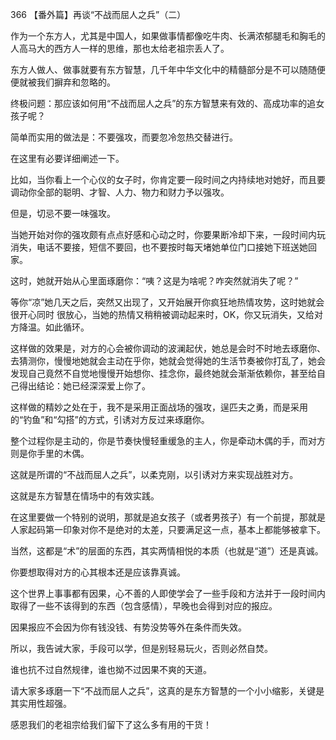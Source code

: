 366 【番外篇】再谈“不战而屈人之兵”（二）



作为一个东方人，尤其是中国人，如果做事情都像吃牛肉、长满浓郁腿毛和胸毛的人高马大的西方人一样的思维，那也太给老祖宗丢人了。

东方人做人、做事就要有东方智慧，几千年中华文化中的精髓部分是不可以随随便便就被我们摒弃和忽略的。

终极问题：那应该如何用“不战而屈人之兵”的东方智慧来有效的、高成功率的追女孩子呢？

简单而实用的做法是：不要强攻，而要忽冷忽热交替进行。

在这里有必要详细阐述一下。



比如，当你看上一个心仪的女子时，你肯定要一段时间之内持续地对她好，而且要调动你全部的聪明、才智、人力、物力和财力予以强攻。

但是，切忌不要一味强攻。

当她开始对你的强攻颇有点点好感和心动之时，你要果断冷却下来，一段时间内玩消失，电话不要接，短信不要回，也不要按时每天堵她单位门口接她下班送她回家。

这时，她就开始从心里面琢磨你：“咦？这是为啥呢？咋突然就消失了呢？”

等你“凉”她几天之后，突然又出现了，又开始展开你疯狂地热情攻势，这时她就会很开心同时
很放心，当她的热情又稍稍被调动起来时，OK，你又玩消失，又给对方降温。如此循环。

这样做的效果是，对方的心会被你调动的波澜起伏，她总是会时不时地去琢磨你、去猜测你，慢慢地她就会主动在乎你，她就会觉得她的生活节奏被你打乱了，她会发现自己竟然不自觉地慢慢开始想你、挂念你，最终她就会渐渐依赖你，甚至给自己得出结论：她已经深深爱上你了。



这样做的精妙之处在于，我不是采用正面战场的强攻，逞匹夫之勇，而是采用的“钓鱼”和“勾搭”的方式，引诱对方反过来琢磨你。

整个过程你是主动的，你是节奏快慢轻重缓急的主人，你是牵动木偶的手，而对方则是你手里的木偶。

这就是所谓的“不战而屈人之兵”，以柔克刚，以引诱对方来实现战胜对方。

这就是东方智慧在情场中的有效实践。

在这里要做一个特别的说明，那就是追女孩子（或者男孩子）有一个前提，那就是人家起码第一印象对你不是绝对的太差，只要满足这一点，基本上都能够被拿下。



当然，这都是“术”的层面的东西，其实两情相悦的本质（也就是“道”）还是真诚。

你要想取得对方的心其根本还是应该靠真诚。

这个世界上事事都有因果，心不善的人即使学会了一些手段和方法并于一段时间内取得了一些不该得到的东西（包含感情），早晚也会得到对应的报应。

因果报应不会因为你有钱没钱、有势没势等外在条件而失效。

所以，我告诫大家，手段可以学，但是别轻易玩火，否则必然自焚。

谁也抗不过自然规律，谁也拗不过因果不爽的天道。

请大家多琢磨一下“不战而屈人之兵”，这真的是东方智慧的一个小小缩影，关键是其实用性超强。

感恩我们的老祖宗给我们留下了这么多有用的干货！

